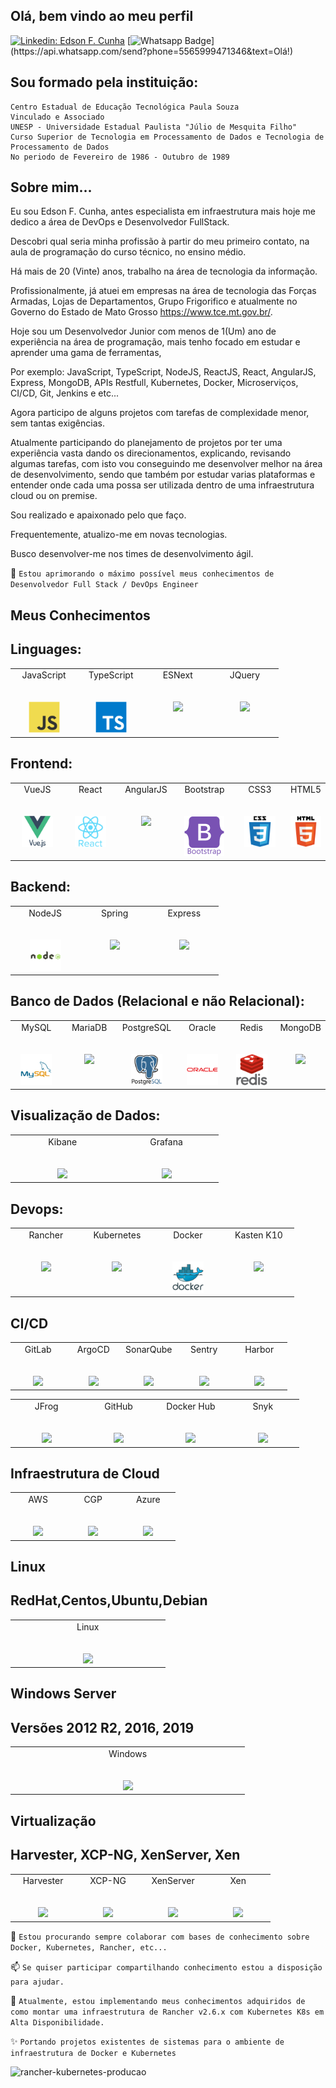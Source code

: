 ## Olá, bem vindo ao meu perfil


[![Linkedin: Edson F. Cunha](https://img.shields.io/badge/-efcunha-blue?style=flat-square&logo=Linkedin&logoColor=white&link=https://www.linkedin.com/in/edcunha/)](https://www.linkedin.com/in/edcunha/)
[![Whatsapp Badge](https://img.shields.io/badge/-Whatsapp-4CA143?style=flat-square&labelColor=4CA143&logo=whatsapp&logoColor=white&link=https://api.whatsapp.com/send?phone=5565999471346&text=Olá!)](https://api.whatsapp.com/send?phone=5565999471346&text=Olá!)

## Sou formado pela instituição: ##
```
Centro Estadual de Educação Tecnológica Paula Souza
Vinculado e Associado
UNESP - Universidade Estadual Paulista "Júlio de Mesquita Filho"
Curso Superior de Tecnologia em Processamento de Dados e Tecnologia de Processamento de Dados
No periodo de Fevereiro de 1986 - Outubro de 1989 
```
## Sobre mim... ##

Eu sou Edson F. Cunha, antes especialista em infraestrutura mais hoje me dedico a área de DevOps e Desenvolvedor FullStack.

Descobri qual seria minha profissão à partir do meu primeiro contato, na aula de programação do curso técnico, no ensino médio.

Há mais de 20 (Vinte) anos, trabalho na área de tecnologia da informação.

Profissionalmente, já atuei em empresas na área de tecnologia das Forças Armadas, Lojas de Departamentos, Grupo Frigorifico e atualmente no Governo do Estado de Mato Grosso https://www.tce.mt.gov.br/.

Hoje sou um Desenvolvedor Junior com menos de 1(Um) ano de experiência na área de programação, mais tenho focado em estudar e aprender uma gama de ferramentas,

Por exemplo: JavaScript, TypeScript, NodeJS, ReactJS, React, AngularJS, Express, MongoDB, APIs Restfull, Kubernetes, Docker, Microserviços, CI/CD, Git, Jenkins e etc...

Agora participo de alguns projetos com tarefas de complexidade menor, sem tantas exigências.

Atualmente participando do planejamento de projetos por ter uma experiência vasta dando os direcionamentos, explicando, revisando algumas tarefas, com isto vou conseguindo me desenvolver melhor na área de desenvolvimento, sendo que também por estudar varias plataformas e entender onde cada uma possa ser utilizada dentro de uma infraestrutura cloud ou on premise.

Sou realizado e apaixonado pelo que faço.

Frequentemente, atualizo-me em novas tecnologias.

Busco desenvolver-me nos times de desenvolvimento ágil.

👀 ``` Estou aprimorando o máximo possível meus conhecimentos de Desenvolvedor Full Stack / DevOps Engineer ```

## Meus Conhecimentos

## Linguages:

<table>
  <tbody>
    <tr valign="top">
      <td width="20%" align="center">
        <span>JavaScript</span><br><br><br>
        <img height="50px" src="https://raw.githubusercontent.com/devicons/devicon/master/icons/javascript/javascript-original.svg">
      </td>
      <td width="20%" align="center">
        <span>TypeScript</span><br><br><br>
        <img height="50px" src="https://raw.githubusercontent.com/devicons/devicon/master/icons/typescript/typescript-original.svg">
      </td>
      <!--
      <td width="20%" align="center">
        <span>Python</span><br><br><br>
        <img height="50px" src="https://raw.githubusercontent.com/devicons/devicon/master/icons/python/python-original.svg">
      </td>
      -->
      <td width="20%" align="center">
        <span>ESNext</span><br><br><br>
        <img height="64px" src="https://devlinduldulao.pro//wp-content/uploads/2018/12/esnext.png">
      </td>
      <td width="20%" align="center">
        <span>JQuery</span><br><br><br>
        <img height="64px" src="https://www.flanp.com/images/jquery-logo.png">
      </td>      
    </tr>
  </tbody>
</table>

## Frontend:

<table>
  <tbody>
    <tr valign="top">
      <td width="20%" align="center">
        <span>VueJS</span><br><br><br>
        <img height="50px" src="https://raw.githubusercontent.com/devicons/devicon/master/icons/vuejs/vuejs-original-wordmark.svg">
      </td>
      <td width="20%" align="center">
        <span>React</span><br><br><br>
        <img height="50px" src="https://raw.githubusercontent.com/devicons/devicon/master/icons/react/react-original-wordmark.svg">
      </td>
      <td width="20%" align="center">
        <span>AngularJS</span><br><br><br>
        <img height="50px" src="https://devporai.com.br/wp-content/uploads/2020/06/Copy-of-Copy-of-Travel-Photography.png">
      </td>
      <td width="20%" align="center">
        <span>Bootstrap</span><br><br><br>
        <img height="64px" src="https://raw.githubusercontent.com/devicons/devicon/master/icons/bootstrap/bootstrap-plain-wordmark.svg">
      </td>
      <td width="20%" align="center">
        <span>CSS3</span><br><br><br>
        <img height="50px" src="https://raw.githubusercontent.com/devicons/devicon/master/icons/css3/css3-original-wordmark.svg">
      </td>
        <td width="20%" align="center">
        <span>HTML5</span><br><br><br>
        <img height="50px" src="https://raw.githubusercontent.com/devicons/devicon/master/icons/html5/html5-original-wordmark.svg">
      </td>
    </tr>
  </tbody>
</table>

## Backend:

<table>
  <tbody>
    <tr valign="top">
      <td width="20%" align="center">
        <span>NodeJS</span><br><br><br>
        <img height="50px" src="https://raw.githubusercontent.com/devicons/devicon/master/icons/nodejs/nodejs-original-wordmark.svg">
      </td>
      <td width="20%" align="center">
        <span>Spring</span><br><br><br>
        <img height="50px" src="https://www.vectorlogo.zone/logos/springio/springio-icon.svg">
      </td>
      <td width="20%" align="center">
        <span>Express</span><br><br><br>
        <img height="50px" src="https://mpng.subpng.com/20180604/xox/kisspng-web-development-express-js-javascript-software-fra-frame-work-5b15153ce5bb85.615845371528108348941.jpg">
      </td>
    </tr>
  </tbody>
</table>

   
## Banco de Dados (Relacional e não Relacional):

<table>
  <tbody>
    <tr valign="top">
      <td width="20%" align="center">
        <span>MySQL</span><br><br><br>
        <img height="50px" src="https://raw.githubusercontent.com/devicons/devicon/master/icons/mysql/mysql-original-wordmark.svg">
      </td>
      <td width="20%" align="center">
        <span>MariaDB</span><br><br><br>
        <img height="64px" src="https://www.vectorlogo.zone/logos/mariadb/mariadb-icon.svg">
      </td>
      <td width="20%" align="center">
        <span>PostgreSQL</span><br><br><br>
        <img height="50px" src="https://raw.githubusercontent.com/devicons/devicon/master/icons/postgresql/postgresql-original-wordmark.svg">
      </td>
      <td width="20%" align="center">
        <span>Oracle</span><br><br><br>
        <img height="50px" src="https://raw.githubusercontent.com/devicons/devicon/master/icons/oracle/oracle-original.svg">
      </td>
      <td width="20%" align="center">
        <span>Redis</span><br><br><br>
        <img height="50px" src="https://raw.githubusercontent.com/devicons/devicon/master/icons/redis/redis-original-wordmark.svg">
      </td>
      <td width="20%" align="center">
        <span>MongoDB</span><br><br><br>
        <img height="64px" src="https://www.tremplin-numerique.org/wp-content/uploads/2021/01/Comment-sauvegarder-et-migrer-une-base-de-donnees-MongoDB.png">
      </td>
    </tr>
  </tbody>
</table>

## Visualização de Dados:

<table>
  <tbody>
    <tr valign="top">
      <td width="20%" align="center">
        <span>Kibane</span><br><br><br>
        <img height="50px" src="https://www.vectorlogo.zone/logos/elasticco_kibana/elasticco_kibana-icon.svg">
      </td>
      <td width="20%" align="center">
        <span>Grafana</span><br><br><br>
        <img height="50px" src="https://www.vectorlogo.zone/logos/grafana/grafana-icon.svg">
      </td>
    </tr>
  </tbody>
</table>

## Devops:

<table>
  <tbody>
    <tr valign="top">
      <td width="20%" align="center">
        <span>Rancher</span><br><br><br>
        <img height="50px" src="https://www.mundodocker.com.br/wp-content/uploads/2015/12/Rancher-Logo.png">
      </td>
      <td width="20%" align="center">
        <span>Kubernetes</span><br><br><br>
        <img height="50px" src="https://www.vectorlogo.zone/logos/kubernetes/kubernetes-icon.svg">
      </td>
      <td width="20%" align="center">
        <span>Docker</span><br><br><br>
        <img height="50px" src="https://raw.githubusercontent.com/devicons/devicon/master/icons/docker/docker-original-wordmark.svg">
      </td>
      <td width="20%" align="center">
        <span>Kasten K10</span><br><br><br>
        <img height="50px" src="https://www.luizpessol.com.br/wp-content/uploads/2021/07/kasten_k10_by_veeam-768x243.png">
      </td>
    </tr>
  </tbody>
</table>

## CI/CD 

<table>
  <tbody>
    <tr valign="top">
      <td width="20%" align="center">
        <span>GitLab</span><br><br><br>
        <img height="50px" src="https://mlohrktvfr9b.i.optimole.com/scftOdE.tVDx~16b5e/w:500/h:500/q:mauto/https://www.nerdstickers.com.br/wp-content/uploads/2020/11/340-adesivo-Gitlab-Nerd-Stickers.png">
      </td>
      <td width="20%" align="center">
        <span>ArgoCD</span><br><br><br>
        <img height="50px" src="https://coralogix.com/wp-content/uploads/2021/06/Argo-CD-Version-Tags-1000X1000.png">
      </td>
      <td width="20%" align="center">
        <span>SonarQube</span><br><br><br>
        <img height="50px" src="https://cdn.aimultiple.com/media/sonarqube.png">
      </td>
      <td width="20%" align="center">
        <span>Sentry</span><br><br><br>
        <img height="50px" src="https://www.sentry.com.br/assets/img/slides/simbol-gr.png">
      </td>
      <td width="20%" align="center">
        <span>Harbor</span><br><br><br>
        <img height="50px" src="https://goharbor.io/img/logos/harbor-icon-color.png">
      </td>
    </tr>
  </tbody>
</table>
<table>
  <tbody>
    <tr valign="top">	  
      <td width="20%" align="center">
        <span>JFrog</span><br><br><br>
        <img height="50px" src="https://www.purestorage.com/content/dam/purestorage/online-assets/logos/p-jfrog-fc.svg.imgo.svg">
      </td>
      <td width="20%" align="center">
        <span>GitHub</span><br><br><br>
        <img height="50px" src="https://samory.sistemasresponsivos.com.br/wp-content/uploads/2020/08/Octocat.png">
      </td>
      <td width="20%" align="center">
        <span>Docker Hub</span><br><br><br>
        <img height="50px" src="https://www.jhipster.tech/images/logo/docker-hub.png">
      </td>
      <td width="20%" align="center">
        <span>Snyk</span><br><br><br>
        <img height="50px" src="https://www.trendmicro.com/content/dam/trendmicro/global/en/business/rt/lp/trend-snyk-logo.svg">
      </td>
    </tr>
  </tbody>
</table>

## Infraestrutura de Cloud

<table>
  <tbody>
    <tr valign="top">
      <td width="20%" align="center">
        <span>AWS</span><br><br><br>
        <img height="50px" src="https://vempranuvem.files.wordpress.com/2015/06/aws-amazon-web-services.png">
      </td>
      <td width="20%" align="center">
        <span>CGP</span><br><br><br>
        <img height="50px" src="https://cloud.google.com/_static/cloud/images/social-icon-google-cloud-1200-630.png?hl=pt-br">
      </td>
      <td width="20%" align="center">
        <span>Azure</span><br><br><br>
        <img height="50px" src="https://www.solarwinds.com/-/media/solarwinds/swdcv2/licensed-products/service-desk/integrations/sd-integrations-logo-azure-standard-size.ashx?rev=3282273e2a5242bb91a627723b25608e&hash=88B38AECE68B2658C84675BEC75FF2E9">
      </td>
    </tr>
  </tbody>
</table>

## Linux 
## RedHat,Centos,Ubuntu,Debian

<table>
  <tbody>
    <tr valign="top">
      <td width="20%" align="center">
        <span>Linux</span><br><br><br>
        <img height="50px" src="https://upload.wikimedia.org/wikipedia/commons/thumb/3/35/Tux.svg/800px-Tux.svg.png">
      </td>
  </tbody>
</table>

## Windows Server 
## Versões 2012 R2, 2016, 2019

<table>
  <tbody>
    <tr valign="top">
      <td width="20%" align="center">
        <span>Windows</span><br><br><br>
        <img height="50px" src="https://upload.wikimedia.org/wikipedia/pt/e/e0/Windows_logo.png">
      </td>
  </tbody>
</table>

## Virtualização 
## Harvester, XCP-NG, XenServer, Xen

<table>
  <tbody>
    <tr valign="top">
      <td width="20%" align="center">
        <span>Harvester</span><br><br><br>
        <img height="50px" src="https://www.suse.com/c/wp-content/uploads/2021/03/Harvester-Symbol.png">
      </td>
      <td width="20%" align="center">
        <span>XCP-NG</span><br><br><br>
        <img height="50px" src="https://www.shapeblue.com/wp-content/uploads/2020/10/xcp.jpg">
      </td>
      <td width="20%" align="center">
        <span>XenServer</span><br><br><br>
        <img height="50px" src="https://www.fastti.com/wp-content/uploads/2017/08/XenServer.png">
      </td>
      <td width="20%" align="center">
        <span>Xen</span><br><br><br>
        <img height="50px" src="https://img2.gratispng.com/20180605/rxe/kisspng-xen-virtualization-hypervisor-kernel-based-virtual-xen-cloud-platform-5b172e33a38281.5672430315282458116698.jpg">
      </td>
    </tr>
  </tbody>
</table>

💞️ ```Estou procurando sempre colaborar com bases de conhecimento sobre Docker, Kubernetes, Rancher, etc...```
   
📫 ```Se quiser participar compartilhando conhecimento estou a disposição para ajudar.```

🌱 ```Atualmente, estou implementando meus conhecimentos adquiridos de como montar uma infraestrutura de Rancher v2.6.x com Kubernetes K8s em Alta Disponibilidade.```

✨ ```Portando projetos existentes de sistemas para o ambiente de infraestrutura de Docker e Kubernetes```

![rancher-kubernetes-producao](https://user-images.githubusercontent.com/52961166/116400929-9fd20000-a7f8-11eb-8e06-fe9cf393e4a9.png)

<!---
efcunha/efcunha is a ✨ special ✨ repository because its `README.md` (this file) appears on your GitHub profile.
You can click the Preview link to take a look at your changes.
--->
